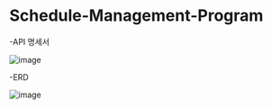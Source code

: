 # Schedule-Management-Program
-API 명세서

![image](https://github.com/user-attachments/assets/ede5b1b0-979d-46f0-8f8b-5231ef84394e)

-ERD

![image](https://github.com/user-attachments/assets/5eed5c12-63fe-44fa-bda0-b93cd78e1de4)


